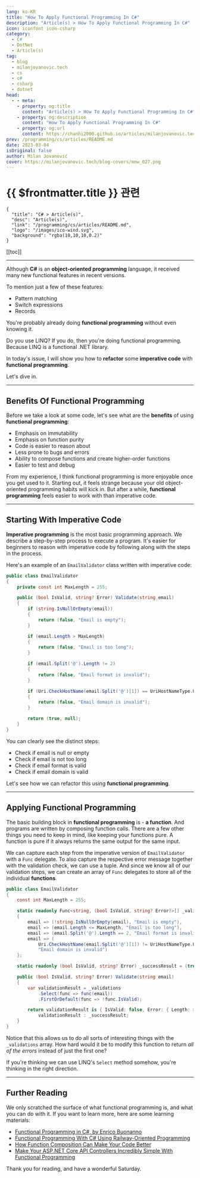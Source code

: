 ```yaml
---
lang: ko-KR
title: "How To Apply Functional Programming In C#"
description: "Article(s) > How To Apply Functional Programming In C#"
icon: iconfont icon-csharp
category: 
  - C#
  - DotNet
  - Article(s)
tag: 
  - blog
  - milanjovanovic.tech
  - cs
  - c#
  - csharp
  - dotnet
head:
  - - meta:
    - property: og:title
      content: "Article(s) > How To Apply Functional Programming In C#"
    - property: og:description
      content: "How To Apply Functional Programming In C#"
    - property: og:url
      content: https://chanhi2000.github.io/articles/milanjovanovic.tech/how-to-apply-functional-programming-in-csharp.html
prev: /programming/cs/articles/README.md
date: 2023-03-04
isOriginal: false
author: Milan Jovanović
cover: https://milanjovanovic.tech/blog-covers/mnw_027.png
---
```


# {{ $frontmatter.title }} 관련

```component VPCard
{
  "title": "C# > Article(s)",
  "desc": "Article(s)",
  "link": "/programming/cs/articles/README.md",
  "logo": "/images/ico-wind.svg",
  "background": "rgba(10,10,10,0.2)"
}
```

[[toc]]

---

<SiteInfo
  name="How To Apply Functional Programming In C#"
  desc="Although C# is an object-oriented programming language, it received many new functional features in recent versions. To mention just a few of these features: - Pattern matching - Switch expressions - Records You're probably already doing functional programming without even knowing it. Do you use LINQ? If you do, then you're doing functional programming. Because LINQ is a functional .NET library."
  url="https://milanjovanovic.tech/blog/how-to-apply-functional-programming-in-csharp/"
  logo="https://milanjovanovic.tech/profile_favicon.png"
  preview="https://milanjovanovic.tech/blog-covers/mnw_027.png"/>

Although **C#** is an **object-oriented programming** language, it received many new functional features in recent versions.

To mention just a few of these features:

- Pattern matching
- Switch expressions
- Records

You're probably already doing **functional programming** without even knowing it.

Do you use LINQ? If you do, then you're doing functional programming. Because LINQ is a functional .NET library.

In today's issue, I will show you how to **refactor** some **imperative code** with **functional programming**.

Let's dive in.

---

## Benefits Of Functional Programming

Before we take a look at some code, let's see what are the **benefits** of using **functional programming**:

- Emphasis on immutability
- Emphasis on function purity
- Code is easier to reason about
- Less prone to bugs and errors
- Ability to compose functions and create higher-order functions
- Easier to test and debug

From my experience, I think functional programming is more enjoyable once you get used to it. Starting out, it feels strange because your old object-oriented programming habits will kick in. But after a while, **functional programming** feels easier to work with than imperative code.

---

## Starting With Imperative Code

**Imperative programming** is the most basic programming approach. We describe a step-by-step process to execute a program. It's easier for beginners to reason with imperative code by following along with the steps in the process.

Here's an example of an `EmailValidator` class written with imperative code:

```cs
public class EmailValidator
{
    private const int MaxLength = 255;

    public (bool IsValid, string? Error) Validate(string email)
    {
        if (string.IsNullOrEmpty(email))
        {
            return (false, "Email is empty");
        }

        if (email.Length > MaxLength)
        {
            return (false, "Email is too long");
        }

        if (email.Split('@').Length != 2)
        {
            return (false, "Email format is invalid");
        }

        if (Uri.CheckHostName(email.Split('@')[1]) == UriHostNameType.Unknown)
        {
            return (false, "Email domain is invalid");
        }

        return (true, null);
    }
}
```

You can clearly see the distinct steps:

- Check if email is null or empty
- Check if email is not too long
- Check if email format is valid
- Check if email domain is valid

Let's see how we can refactor this using **functional programming**.

---

## Applying Functional Programming

The basic building block in **functional programming** is - **a function**. And programs are written by composing function calls. There are a few other things you need to keep in mind, like keeping your functions pure. A function is pure if it always returns the same output for the same input.

We can capture each step from the imperative version of `EmailValidator` with a `Func` delegate. To also capture the respective error message together with the validation check, we can use a tuple. And since we know all of our validation steps, we can create an array of `Func` delegates to store all of the individual **functions**.

```cs
public class EmailValidator
{
    const int MaxLength = 255;

    static readonly Func<string, (bool IsValid, string? Error)>[] _validations =
    {
        email => (!string.IsNullOrEmpty(email), "Email is empty"),
        email => (email.Length <= MaxLength, "Email is too long"),
        email => (email.Split('@').Length == 2, "Email format is invalid"),
        email => (
            Uri.CheckHostName(email.Split('@')[1]) != UriHostNameType.Unknown,
            "Email domain is invalid")
    };

    static readonly (bool IsValid, string? Error) _successResult = (true, null);

    public (bool IsValid, string? Error) Validate(string email)
    {
        var validationResult = _validations
            .Select(func => func(email))
            .FirstOrDefault(func => !func.IsValid);

        return validationResult is { IsValid: false, Error: { Length: >0 } } ?
            validationResult : _successResult;
    }
}
```

Notice that this allows us to do all sorts of interesting things with the `_validations` array. How hard would it be to modify this function to return *all of the errors* instead of just the first one?

If you're thinking we can use LINQ's `Select` method somehow, you're thinking in the right direction.

---

## Further Reading

We only scratched the surface of what functional programming is, and what you can do with it. If you want to learn more, here are some learning materials:

- [<FontIcon icon="fas fa-globe"/>Functional Programming in C#, by Enrico Buonanno](https://manning.com/books/functional-programming-in-c-sharp)
- [<FontIcon icon="fa-brands fa-youtube"/>Functional Programming With C# Using Railway-Oriented Programming](https://youtu.be/dDasAmowFts)
- [<FontIcon icon="fa-brands fa-youtube"/>How Function Composition Can Make Your Code Better](https://youtu.be/zuy2j8vxgYc)
- [<FontIcon icon="fa-brands fa-youtube"/>Make Your ASP.NET Core API Controllers Incredibly Simple With Functional Programming](https://youtu.be/AVA2mKG4WOc)

<VidStack src="youtube/dDasAmowFts" />
<VidStack src="youtube/zuy2j8vxgYc" />
<VidStack src="youtube/AVA2mKG4WOc" />

Thank you for reading, and have a wonderful Saturday.

